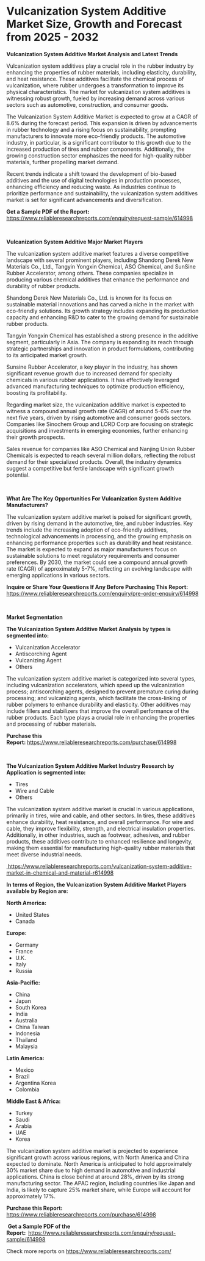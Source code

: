 <p><h1>Vulcanization System Additive Market Size, Growth and Forecast from 2025 - 2032</h1></p><p><strong>Vulcanization System Additive Market Analysis and Latest Trends</strong></p>
<p><p>Vulcanization system additives play a crucial role in the rubber industry by enhancing the properties of rubber materials, including elasticity, durability, and heat resistance. These additives facilitate the chemical process of vulcanization, where rubber undergoes a transformation to improve its physical characteristics. The market for vulcanization system additives is witnessing robust growth, fueled by increasing demand across various sectors such as automotive, construction, and consumer goods.</p><p>The Vulcanization System Additive Market is expected to grow at a CAGR of 8.6% during the forecast period. This expansion is driven by advancements in rubber technology and a rising focus on sustainability, prompting manufacturers to innovate more eco-friendly products. The automotive industry, in particular, is a significant contributor to this growth due to the increased production of tires and rubber components. Additionally, the growing construction sector emphasizes the need for high-quality rubber materials, further propelling market demand.</p><p>Recent trends indicate a shift toward the development of bio-based additives and the use of digital technologies in production processes, enhancing efficiency and reducing waste. As industries continue to prioritize performance and sustainability, the vulcanization system additives market is set for significant advancements and diversification.</p></p>
<p><strong>Get a Sample PDF of the Report:&nbsp;</strong> <a href="https://www.reliableresearchreports.com/enquiry/request-sample/614998?utm_campaign=3253&utm_medium=2&utm_source=Github&utm_content=ia&utm_term=24032025&utm_id=vulcanization-system-additive">https://www.reliableresearchreports.com/enquiry/request-sample/614998</a></p>
<p>&nbsp;</p>
<p><strong>Vulcanization System Additive Major Market Players</strong></p>
<p><p>The vulcanization system additive market features a diverse competitive landscape with several prominent players, including Shandong Derek New Materials Co., Ltd., Tangyin Yongxin Chemical, ASO Chemical, and SunSine Rubber Accelerator, among others. These companies specialize in producing various chemical additives that enhance the performance and durability of rubber products.</p><p>Shandong Derek New Materials Co., Ltd. is known for its focus on sustainable material innovations and has carved a niche in the market with eco-friendly solutions. Its growth strategy includes expanding its production capacity and enhancing R&D to cater to the growing demand for sustainable rubber products. </p><p>Tangyin Yongxin Chemical has established a strong presence in the additive segment, particularly in Asia. The company is expanding its reach through strategic partnerships and innovation in product formulations, contributing to its anticipated market growth.</p><p>Sunsine Rubber Accelerator, a key player in the industry, has shown significant revenue growth due to increased demand for specialty chemicals in various rubber applications. It has effectively leveraged advanced manufacturing techniques to optimize production efficiency, boosting its profitability.</p><p>Regarding market size, the vulcanization additive market is expected to witness a compound annual growth rate (CAGR) of around 5-6% over the next five years, driven by rising automotive and consumer goods sectors. Companies like Sinochem Group and LORD Corp are focusing on strategic acquisitions and investments in emerging economies, further enhancing their growth prospects.</p><p>Sales revenue for companies like ASO Chemical and Nanjing Union Rubber Chemicals is expected to reach several million dollars, reflecting the robust demand for their specialized products. Overall, the industry dynamics suggest a competitive but fertile landscape with significant growth potential.</p></p>
<p>&nbsp;</p>
<p><strong>What Are The Key Opportunities For Vulcanization System Additive Manufacturers?</strong></p>
<p><p>The vulcanization system additive market is poised for significant growth, driven by rising demand in the automotive, tire, and rubber industries. Key trends include the increasing adoption of eco-friendly additives, technological advancements in processing, and the growing emphasis on enhancing performance properties such as durability and heat resistance. The market is expected to expand as major manufacturers focus on sustainable solutions to meet regulatory requirements and consumer preferences. By 2030, the market could see a compound annual growth rate (CAGR) of approximately 5-7%, reflecting an evolving landscape with emerging applications in various sectors.</p></p>
<p><strong>Inquire or Share Your Questions If Any Before Purchasing This Report:</strong> <a href="https://www.reliableresearchreports.com/enquiry/pre-order-enquiry/614998?utm_campaign=3253&utm_medium=2&utm_source=Github&utm_content=ia&utm_term=24032025&utm_id=vulcanization-system-additive">https://www.reliableresearchreports.com/enquiry/pre-order-enquiry/614998</a></p>
<p>&nbsp;</p>
<p><strong>Market Segmentation</strong></p>
<p><strong>The Vulcanization System Additive Market Analysis by types is segmented into:</strong></p>
<p><ul><li>Vulcanization Accelerator</li><li>Antiscorching Agent</li><li>Vulcanizing Agent</li><li>Others</li></ul></p>
<p><p>The vulcanization system additive market is categorized into several types, including vulcanization accelerators, which speed up the vulcanization process; antiscorching agents, designed to prevent premature curing during processing; and vulcanizing agents, which facilitate the cross-linking of rubber polymers to enhance durability and elasticity. Other additives may include fillers and stabilizers that improve the overall performance of the rubber products. Each type plays a crucial role in enhancing the properties and processing of rubber materials.</p></p>
<p><strong>Purchase this Report:&nbsp;</strong><a href="https://www.reliableresearchreports.com/purchase/614998?utm_campaign=3253&utm_medium=2&utm_source=Github&utm_content=ia&utm_term=24032025&utm_id=vulcanization-system-additive">https://www.reliableresearchreports.com/purchase/614998</a></p>
<p>&nbsp;</p>
<p><strong>The Vulcanization System Additive Market Industry Research by Application is segmented into:</strong></p>
<p><ul><li>Tires</li><li>Wire and Cable</li><li>Others</li></ul></p>
<p><p>The vulcanization system additive market is crucial in various applications, primarily in tires, wire and cable, and other sectors. In tires, these additives enhance durability, heat resistance, and overall performance. For wire and cable, they improve flexibility, strength, and electrical insulation properties. Additionally, in other industries, such as footwear, adhesives, and rubber products, these additives contribute to enhanced resilience and longevity, making them essential for manufacturing high-quality rubber materials that meet diverse industrial needs.</p></p>
<p><a href="https://www.reliableresearchreports.com/vulcanization-system-additive-market-in-chemical-and-material-r614998?utm_campaign=3253&utm_medium=2&utm_source=Github&utm_content=ia&utm_term=24032025&utm_id=vulcanization-system-additive">&nbsp;https://www.reliableresearchreports.com/vulcanization-system-additive-market-in-chemical-and-material-r614998</a></p>
<p><strong>In terms of Region, the Vulcanization System Additive Market Players available by Region are:</strong></p>
<p>
    <p> <strong> North America: </strong>
        <ul>
            <li>United States</li>
            <li>Canada</li>
        </ul>
        </p> 
    <p> <strong> Europe: </strong>
        <ul>
            <li>Germany</li>
            <li>France</li>
            <li>U.K.</li>
            <li>Italy</li>
            <li>Russia</li>
        </ul>
        </p> 
    <p> <strong> Asia-Pacific: </strong>
        <ul>
            <li>China</li>
            <li>Japan</li>
            <li>South Korea</li>
            <li>India</li>
            <li>Australia</li>
            <li>China Taiwan</li>
            <li>Indonesia</li>
            <li>Thailand</li>
            <li>Malaysia</li>
        </ul>
        </p> 
    <p> <strong> Latin America: </strong>
        <ul>
            <li>Mexico</li>
            <li>Brazil</li>
            <li>Argentina Korea</li>
            <li>Colombia</li>
        </ul>
        </p> 
    <p> <strong> Middle East & Africa: </strong>
        <ul>
            <li>Turkey</li>
            <li>Saudi</li>
            <li>Arabia</li>
            <li>UAE</li>
            <li>Korea</li>
        </ul>
    </p>
    </p>
<p><p>The vulcanization system additive market is projected to experience significant growth across various regions, with North America and China expected to dominate. North America is anticipated to hold approximately 30% market share due to high demand in automotive and industrial applications. China is close behind at around 28%, driven by its strong manufacturing sector. The APAC region, including countries like Japan and India, is likely to capture 25% market share, while Europe will account for approximately 17%.</p></p>
<p><strong>Purchase this Report: </strong><a href="https://www.reliableresearchreports.com/purchase/614998?utm_campaign=3253&utm_medium=2&utm_source=Github&utm_content=ia&utm_term=24032025&utm_id=vulcanization-system-additive">https://www.reliableresearchreports.com/purchase/614998</a></p>
<p>&nbsp;<strong>Get a Sample PDF of the Report:&nbsp;&nbsp;</strong><a href="https://www.reliableresearchreports.com/enquiry/request-sample/614998?utm_campaign=3253&utm_medium=2&utm_source=Github&utm_content=ia&utm_term=24032025&utm_id=vulcanization-system-additive">https://www.reliableresearchreports.com/enquiry/request-sample/614998</a></p>
<p><strong></strong></p>
<p>Check more reports on <a href="https://www.reliableresearchreports.com/?utm_campaign=3253&utm_medium=2&utm_source=Github&utm_content=ia&utm_term=24032025&utm_id=vulcanization-system-additive">https://www.reliableresearchreports.com/</a></p>